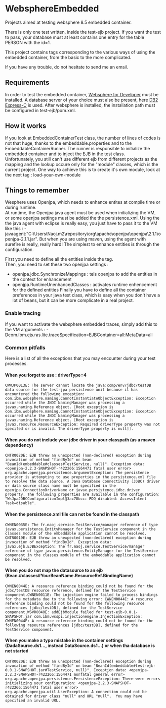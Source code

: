 WebsphereEmbedded
=================

Projects aimed at testing websphere 8.5 embedded container.   

There is only one test written, inside the test-ejb project. If you want the test to pass, your 
database must at least contains one entry for the table PERSON with the id=1.

This project contains tags corresponding to the various ways of using the embedded container, from
the basic to the more complicated.

If you have any trouble, do not hesitate to send me an email.

## Requirements
In order to test the embedded container, [Websphere for Developer](http://www.ibm.com/developerworks/downloads/ws/wasdevelopers/) 
must be installed. A database server of your choice must also be present, here [DB2 Express-C](http://www-01.ibm.com/software/data/db2/express-c/download.html) is used.
After websphere is installed, the installation path must be configured in test-ejb/pom.xml.   

## How it works
If you look at EmbeddedContainerTest class, the number of lines of codes is not that huge, thanks
to the embeddable.properties and to the EmbeddableContainerRunner. The runner is responsible to
initialize the embedded container and to inject the EJB in the test class.   
Unfortunately, you still can't use different ejb from different projects as the mapping and the 
lookup occure only for the "module" classes, which is the current project. One way to achieve this
is to create it's own module, look at the next tag : load-your-own-module

## Things to remember   
Wesphere uses Openjpa, which needs to enhance entites at compile time or during runtime.   
At runtime, the Openjpa java agent must be used when initializing the VM, or some openjpa settings
must be added the the persistence.xml. Using the the java agent with eclipse is really easy, you just have
to pass it to the VM like this : -javaagent:"C:\Users\Naoj\.m2\repository\org\apache\openjpa\openjpa\2.1.1\openjpa-2.1.1.jar".
But when you are using maven, using the agent with surefire is really, really hard! The simplest to enhance
entities is through the configuration. 

First you need to define all the entities inside the <class> tag.   
Then, you need to set these two openjpa settings :
* openjpa.jdbc.SynchronizeMappings : tels openjpa to add the entities in the context for enhancement
* openjpa.RuntimeUnenhancedClasses : activates runtime enhencement for the defined entities
Finally you have to define all the container preferences in your java test class, which is easy when
you don't have a lot of beans, but it can be more complicate in a real project.

### Enable tracing
If you want to activate the websphere embedded traces, simply add this to the VM arguments : -Dcom.ibm.ejs.ras.lite.traceSpecification=EJBContainer=all:MetaData=all

### Common pitfalls
Here is a list of all the exceptions that you may encounter during your test processes.

#### When you forget to use : driverType=4
`CWWJP0013E: The server cannot locate the java:comp/env/jdbc/testDB data source for the test-jpa persistence unit because it has encountered the following exception: com.ibm.websphere.naming.CannotInstantiateObjectException: Exception occurred while the JNDI NamingManager was processing a javax.naming.Reference object. [Root exception is com.ibm.websphere.naming.CannotInstantiateObjectException: Exception occurred while the JNDI NamingManager was processing a javax.naming.Reference object. [Root exception is javax.resource.ResourceException: Required driverType property was not specifed or is invalid. The driverType property is null]].`

#### When you do not include your jdbc driver in your classpath (as a maven dependency)
`CNTR0020E: EJB threw an unexpected (non-declared) exception during invocation of method "findById" on bean "BeanId(embeddable#classes#TestService, null)". Exception data: <openjpa-2.2.3-SNAPSHOT-r422266:1564471 fatal user error> org.apache.openjpa.persistence.ArgumentException: The persistence provider is attempting to use properties in the persistence.xml file to resolve the data source. A Java Database Connectivity (JDBC) driver or data source class name must be specified in the openjpa.ConnectionDriverName or javax.persistence.jdbc.driver property. The following properties are available in the configuration: "WsJpaJDBCConfigurationImpl@3ac78bcc: PDQ disabled: AccessIntent Task=disable".`

#### When the persistence.xml file can not be found in the classpath
`CWNEN0035E: The fr.naoj.service.TestService/manager reference of type javax.persistence.EntityManager for the TestService component in the classes module of the embeddable application cannot be resolved. CNTR0019E: EJB threw an unexpected (non-declared) exception during invocation of method "findById". Exception data: javax.ejb.EJBException: The fr.naoj.service.TestService/manager reference of type javax.persistence.EntityManager for the TestService component in the classes module of the embeddable application cannot be resolved.`

#### When you do not map the datasource to an ejb (Bean.#classes#YourBeanName.ResourceRef.BindingName)
`CWNEN0044E: A resource reference binding could not be found for the jdbc/testDB resource reference, defined for the TestService component.CWNEN0011E: The injection engine failed to process bindings for the metadata due to the following error: CWNEN0044E: A resource reference binding could not be found for the following resource references [jdbc/testDB], defined for the TestService component.WSVR0040E: addEjbModule failed for test-ejb-0.0.1-SNAPSHOT.jar com.ibm.wsspi.injectionengine.InjectionException: CWNEN0044E: A resource reference binding could not be found for the following resource references [jdbc/testDB], defined for the TestService component.`

#### When you make a typo mistake in the container settings (DadaSource.ds1..., instead DataSource.ds1...) or when tha database is not started
`CNTR0020E: EJB threw an unexpected (non-declared) exception during invocation of method "findById" on bean "BeanId(embeddable#test-ejb-0.0.1-SNAPSHOT.jar#TestService, null)". Exception data: <openjpa-2.2.3-SNAPSHOT-r422266:1564471 nonfatal general error> org.apache.openjpa.persistence.PersistenceException: There were errors initializing your configuration: <openjpa-2.2.3-SNAPSHOT-r422266:1564471 fatal user error> org.apache.openjpa.util.UserException: A connection could not be obtained for driver class "null" and URL "null".  You may have specified an invalid URL.`
